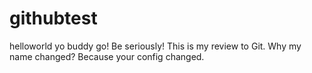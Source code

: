 # githubtest
helloworld yo buddy go!
Be seriously!
This is my review to Git.
Why my name changed? Because your config changed.